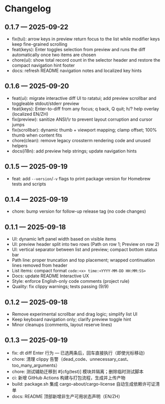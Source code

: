 # Changelog
## 0.1.7 — 2025-09-22
- fix(tui): arrow keys in preview return focus to the list while modifier keys keep fine-grained scrolling
- feat(keys): Enter toggles selection from preview and runs the diff automatically once two items are chosen
- chore(ui): show total record count in the selector header and restore the compact navigation hint footer
- docs: refresh README navigation notes and localized key hints

## 0.1.6 — 2025-09-20
- feat(ui): migrate interactive diff UI to ratatui; add preview scrollbar and toggleable stdout/stderr preview
- feat(keys): Enter-to-diff from any focus; q back, Q quit; h/? help overlay (localized EN/ZH)
- fix(preview): sanitize ANSI/\r to prevent layout corruption and cursor jumps
- fix(scrollbar): dynamic thumb + viewport mapping; clamp offset; 100% thumb when content fits
- chore(clean): remove legacy crossterm rendering code and unused helpers
- docs(i18n): add preview help strings; update navigation hints

## 0.1.5 — 2025-09-19
- feat: add `--version`/`-v` flags to print package version for Homebrew tests and scripts

## 0.1.4 — 2025-09-19
- chore: bump version for follow-up release tag (no code changes)

## 0.1.1 — 2025-09-18
- UI: dynamic left panel width based on visible items
- UI: preview header split into two rows (Path on row 1; Preview on row 2)
- UI: vertical separator between list and preview; compact bottom status bar
- Path line: proper truncation and top placement; wrapped continuation lines removed from header
- List items: compact format `code:<x> time:<YYYY-MM-DD HH:MM:SS>`
- Docs: update README Interactive UX
- Style: enforce English-only code comments (project rule)
- Quality: fix clippy warnings; tests passing (9/9)
## 0.1.2 — 2025-09-18
- Remove experimental scrollbar and drag logic; simplify list UI
- Keep keyboard navigation only; clarify preview toggle hint
- Minor cleanups (comments, layout reserve lines)

## 0.1.3 — 2025-09-19
- fix: dt diff Enter 行为 — 已选两条后，回车直接执行（即使光标移动）
- chore: 清理 clippy 告警（dead_code、unnecessary_cast、too_many_arguments）
- chore: 测试辅助迁移到 #[cfg(test)] 模块并隔离；删除临时测试脚本
- ci: 新增 GitHub Actions 构建与打包流程，生成并上传产物
- build: package.sh 集成 cargo-about/cargo-license 自动生成依赖许可证清单
- docs: README 顶部新增非生产可用状态声明（EN/ZH）
